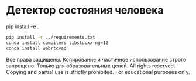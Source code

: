 # Детектор состояния человека

pip install -e .

```bash
pip install -r ../requirements.txt
conda install compilers libstdcxx-ng=12
conda install webrtcvad
```

Все права защищены. Копирование и частичное использование строго запрещено. Только для образовательных целей. All rights reserved. Copying and partial use is strictly prohibited. For educational purposes only.
